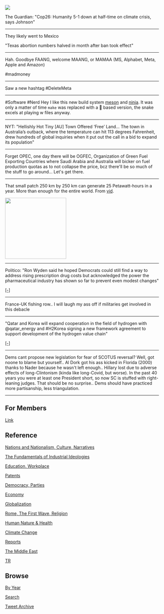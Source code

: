 <img src="https://drive.google.com/uc?export=view&id=1B2wf9R7AMH1d7Vw6e2mucLbIQ5NSjir7"/>

The Guardian: "Cop26: Humanity 5-1 down at half-time on climate crisis, says Johnson"

---

They likely went to Mexico

"Texas abortion numbers halved in month after ban took effect"

---

Hah. Goodbye FAANG, welcome MAANG, or MAMAA (MS, Alphabet, Meta, Apple
and Amazon)

\#madmoney

---

Saw a new hashtag \#DeleteMeta

---

\#Software \#Nerd Hey I like this new build system [meson](http://mesonbuild.com/)
and [ninja](https://ninja-build.org/). It was only a matter of time `make`
was replaced with a 🐍 based version, the snake excels at playing w files anyway.

---

NYT: "Hellishly Hot Tiny [AU] Town Offered ‘Free’ Land...  The town in
Australia’s outback, where the temperature can hit 113 degrees
Fahrenheit, drew hundreds of global inquiries when it put out the call
in a bid to expand its population"

---

Forget OPEC, one day there will be OGFEC, Organization of Green Fuel
Exporting Countries where Saudi Arabia and Australia will bicker on
fuel production quotas as to not collapse the price, bcz there'll be
so much of the stuff to go around... Let's get there.

---

That small patch 250 km by 250 km can generate 25 Petawatt-hours
in a year. More than enough for the entire world.
From [vid](https://youtu.be/gtmWGPaDkoI?t=417).

<img width="200" src="https://pbs.twimg.com/media/FCtvwEsXMAYg9Tp?format=png&name=small"/>

---

Politico: "Ron Wyden said he hoped Democrats could still find a way to
address rising prescription drug costs but acknowledged the power the
pharmaceutical industry has shown so far to prevent even modest
changes"

[[-]](https://www.politico.com/news/2021/10/28/democrats-drug-pricing-social-spending-517490)

---

France-UK fishing row.. I will laugh my ass off if militaries get
involved in this debacle

---

"Qatar and Korea will expand cooperation in the field of hydrogen with
@qatar_energy and #H2Korea signing a new framework agreement to
support development of the hydrogen value chain"

[[-]](https://www.h2-view.com/story/qatarenergy-h2korea-sign-agreement-to-expand-and-enhance-the-hydrogen-supply-chain/)

---

Dems cant propose new legislation for fear of SCOTUS reversal? Well,
got noone to blame but yourself.. Al Dork got his ass kicked in
Florida (2000) thanks to Nader because he wasn't left enough.. Hillary
lost due to adverse effects of long-Clintonism (kinda like long-Covid,
but worse).  In the past 40 years you were at least one President
short, so now SC is stuffed with right-leaning judges. That should be
no surprise.. Dems should have practiced more partisanship, less
triangulation.

---

## For Members

[Link](https://thirdwave-members.herokuapp.com)

## Reference

[Nations and Nationalism, Culture, Narratives](/2013/02/nations-and-nationalism.md)

[The Fundamentals of Industrial Ideologies](/2011/04/fundamentals-of-industrial-ideologies.md)

[Education, Workplace](2017/09/education-workplace.md)

[Patents](/2018/09/patents.md)

[Democracy, Parties](/2016/11/democracy.md)

[Economy](/2018/05/economy.md)

[Globalization](/2018/09/globalization.md)

[Rome, The First Wave, Religion](/2017/12/rome.md)

[Human Nature & Health](/2020/07/human-nature.md)

[Climate Change](/2018/12/climate.md)

[Reports](/2019/05/reports.md)

[The Middle East](/2019/07/middleeast.md)

[TR](../tr)

## Browse

[By Year](years.md)

[Search](search.html)

[Tweet Archive](/tweets/README.md)



